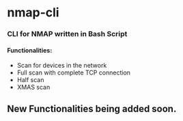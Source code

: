<h1> nmap-cli </h1>
<h3> CLI for NMAP written in Bash Script </h3>

<h4>Functionalities:</h4> 
<ul>
  <li> Scan for devices in the network </li>
 <li> Full scan with complete TCP connection </li>
 <li> Half scan </li>
 <li> XMAS scan </li>
</ul>

<h2>New Functionalities being added soon.</h2> 
